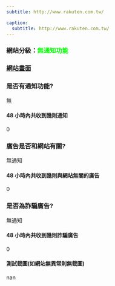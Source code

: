 ```yaml
---
subtitle: http://www.rakuten.com.tw/

caption:
  subtitle: http://www.rakuten.com.tw/
---
```


<h3>網站分級：<font color="#00FF00">無通知功能</font></h3>

### [網站畫面](http://www.rakuten.com.tw/)
### 是否有通知功能?
無

#### 48 小時內共收到幾則通知
0

### 廣告是否和網站有關?
無通知

#### 48 小時內共收到幾則與網站無關的廣告
0

### 是否為詐騙廣告?
無通知

#### 48 小時內共收到幾則詐騙廣告
0

#### 測試截圖(如網站無異常則無截圖)
nan

